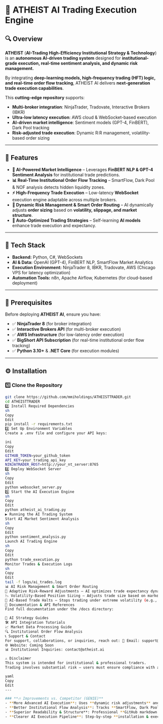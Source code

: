 # 🚀 ATHEIST AI Trading Execution Engine

## **🔍 Overview**
**ATHEIST** (**AI-Trading High-Efficiency Institutional Strategy & Technology**) is an **autonomous AI-driven trading system** designed for **institutional-grade execution, real-time sentiment analysis, and dynamic risk management.** 

By integrating **deep-learning models, high-frequency trading (HFT) logic, and real-time order flow tracking**, ATHEIST AI delivers **next-generation trade execution capabilities**.

This **cutting-edge repository** supports:
- **Multi-broker integration**: NinjaTrader, Tradovate, Interactive Brokers (IBKR)
- **Ultra-low latency execution**: AWS cloud & WebSocket-based execution
- **AI-driven market intelligence**: Sentiment models (GPT-4, FinBERT), Dark Pool tracking
- **Risk-adjusted trade execution**: Dynamic R:R management, volatility-based order sizing

---

## **📌 Features**
- **🧠 AI-Powered Market Intelligence** – Leverages **FinBERT NLP & GPT-4 Sentiment Analysis** for institutional trade predictions.
- **📊 Real-Time Institutional Order Flow Tracking** – SmartFlow, Dark Pool & NOF analysis detects hidden liquidity zones.
- **⚡ High-Frequency Trade Execution** – Low-latency **WebSocket** execution engine adaptable across multiple brokers.
- **🎯 Dynamic Risk Management & Smart Order Routing** – AI dynamically adjusts **order sizing** based on **volatility, slippage, and market structure**.
- **🚀 Auto-Optimized Trading Strategies** – Self-learning **AI models** enhance trade execution and expectancy.

---

## **🔧 Tech Stack**
- **Backend:** Python, C#, WebSockets
- **AI & Data:** OpenAI (GPT-4), FinBERT NLP, SmartFlow Market Analytics
- **Execution Environment:** NinjaTrader 8, IBKR, Tradovate, AWS (Chicago VPS for latency optimization)
- **Automation Tools:** n8n, Apache Airflow, Kubernetes (for cloud-based deployment)

---

## **🚨 Prerequisites**
Before deploying **ATHEIST AI**, ensure you have:
- ✅ **NinjaTrader 8** (for broker integration)
- ✅ **Interactive Brokers API** (for multi-broker execution)
- ✅ **AWS Infrastructure** (for low-latency order execution)
- ✅ **BigShort API Subscription** (for real-time institutional order flow tracking)
- ✅ **Python 3.10+** & **.NET Core** (for execution modules)

---

## **⚙️ Installation**
### **1️⃣ Clone the Repository**
```sh
git clone https://github.com/mmiholdings/ATHEISTTRADER.git
cd ATHEISTTRADER
2️⃣ Install Required Dependencies
sh
Copy
Edit
pip install -r requirements.txt
3️⃣ Set Up Environment Variables
Create a .env file and configure your API keys:

ini
Copy
Edit
GITHUB_TOKEN=your_github_token
API_KEY=your_trading_api_key
NINJATRADER_HOST=http://your_nt_server:8765
4️⃣ Deploy WebSocket Server
sh
Copy
Edit
python websocket_server.py
5️⃣ Start the AI Execution Engine
sh
Copy
Edit
python atheist_ai_trading.py
▶️ Running the AI Trading System
Start AI Market Sentiment Analysis
sh
Copy
Edit
python sentiment_analysis.py
Launch AI Trading Engine
sh
Copy
Edit
python trade_execution.py
Monitor Trades & Execution Logs
sh
Copy
Edit
tail -f logs/ai_trades.log
📊 AI Risk Management & Smart Order Routing
🔄 Adaptive Risk-Reward Adjustments – AI optimizes trade expectancy dynamically.
📉 Volatility-Based Position Sizing – Adjusts trade size based on market conditions.
🛑 AI-Based Trade Halts – Stops trading under extreme volatility (e.g., VIX > 35).
📜 Documentation & API References
Find full documentation under the /docs directory:

📖 AI Strategy Guides
🛠 API Integration Tutorials
📈 Market Data Processing Guide
🔍 Institutional Order Flow Analysis
📞 Support & Contact
For support, collaborations, or inquiries, reach out: 📧 Email: support@atheist.ai
🌐 Website: Coming Soon
📊 Institutional Inquiries: contact@atheist.ai

⚠️ Disclaimer
This system is intended for institutional & professional traders.
Trading involves substantial risk – users must ensure compliance with applicable financial regulations.

yaml
Copy
Edit
---

### **🔥 Improvements vs. Competitor (GENIE)**
- **More Advanced AI Execution**: Uses **dynamic risk adjustments** and **deep-learning models**.
- **Better Institutional Flow Analysis**: Tracks **SmartFlow, Dark Pools, and NOF activity**.
- **Superior Readability & Structure**: Professional **GitHub markdown formatting**.
- **Clearer AI Execution Pipeline**: Step-by-step **installation & execution instructions**.
